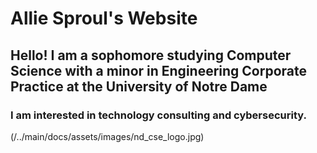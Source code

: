 # **Allie Sproul's Website** 
## Hello! I am a sophomore studying Computer Science with a minor in Engineering Corporate Practice at the University of Notre Dame
### I am interested in technology consulting and cybersecurity. 
(/../main/docs/assets/images/nd_cse_logo.jpg)
